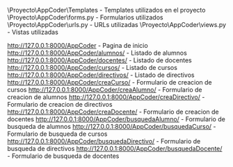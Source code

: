 
\Proyecto\AppCoder\Templates - Templates utilizados en el proyecto
\Proyecto\AppCoder\forms.py - Formularios utilizados
\Proyecto\AppCoder\urls.py - URLs utilizadas
\Proyecto\AppCoder\views.py - Vistas utilizadas


http://127.0.0.1:8000/AppCoder - Pagina de inicio
http://127.0.0.1:8000/AppCoder/alumnos/ - Listado de alumnos
http://127.0.0.1:8000/AppCoder/docentes/ - Listado de docentes
http://127.0.0.1:8000/AppCoder/cursos/ - Listado de cursos
http://127.0.0.1:8000/AppCoder/directivos/ - Listado de directivos
http://127.0.0.1:8000/AppCoder/creaCurso/ - Formulario de creacion de cursos
http://127.0.0.1:8000/AppCoder/creaAlumno/ - Formulario de creacion de alumnos
http://127.0.0.1:8000/AppCoder/creaDirectivo/ - Formulario de creacion de directivos
http://127.0.0.1:8000/AppCoder/creaDocente/ - Formulario de creacion de docentes
http://127.0.0.1:8000/AppCoder/busquedaAlumno/ - Formulario de busqueda de alumnos
http://127.0.0.1:8000/AppCoder/busquedaCurso/ - Formulario de busqueda de cursos
http://127.0.0.1:8000/AppCoder/busquedaDirectivo/ - Formulario de busqueda de directivos
http://127.0.0.1:8000/AppCoder/busquedaDocente/ - Formulario de busqueda de docentes